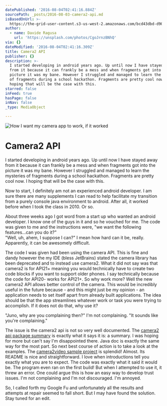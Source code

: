 ```yaml
---
datePublished: '2016-08-04T02:41:16.884Z'
sourcePath: _posts/2016-08-03-camera2-api.md
isBasedOnUrl: >-
  https://the-grid-user-content.s3-us-west-2.amazonaws.com/bcd43dbd-d904-499d-acd3-075993457640.jpg
author:
  - name: Davide Ragusa
    url: 'https://unsplash.com/photos/CgoJrnzBNhQ'
via: {}
dateModified: '2016-08-04T02:41:16.309Z'
title: Camera2 API
publisher: {}
description: >-
  I started developing in android years ago. Up until now I have stayed away
  from it because it can frankly be a mess and when fragments got into the
  picture it was my bane. However I struggled and managed to learn the mysteries
  of fragments during a school hackathon. Fragments are pretty cool now. I
  hoping that will be the case with this.
starred: false
inFeed: true
hasPage: false
inNav: false
_type: MediaObject

---
```

![How I want my camera app to work, if it worked](https://the-grid-user-content.s3-us-west-2.amazonaws.com/bcd43dbd-d904-499d-acd3-075993457640.jpg)

# Camera2 API

I started developing in android years ago. Up until now I have stayed away from it because it can frankly be a mess and when fragments got into the picture it was my bane. However I struggled and managed to learn the mysteries of fragments during a school hackathon. Fragments are pretty cool now. I hoping that will be the case with this.

Now to start, I definitely am not an experienced android developer. I am sure there are many supplements I can read to help facilitate my transition from a purely console java environment to android. After all, it worked before when I took the class in 2010\. Or so.

About three weeks ago I got word from a start up who wanted an android developer. I know one of the guys in it and so he vouched for me. The code was given to me and the instructions were, "we want the following features...can you do it?"   
"Well, uh, ahem, I suppose I can?" I mean how hard can it be, really. Apparently, it can be awesomely difficult.

The code I was given had been using the camera API. This is fine and dandy however the my IDE (bless JetBrains) stated the camera library has been deprecated and to instead use camera2\. What it did not say was that camera2 is for API21+ meaning you would technically have to create two code blocks if you want to support older phones. I say technically because the code for API20- works for API21+. So why work more? Well the new camera2 API allows better control of the camera. This would be incredibly useful in the future because - and this might just be my opinion - an application needs to set itself apart from already built applications. The idea should be that the app streamlines whatever work or task you were trying to accomplish. If it does not do that, why use it?

"Juno, why are you complaining then?" I'm not complaining. "It sounds like you're complaining."

The issue is the camera2 api is not so very well documented. The [camera2 api package summary][0] is exactly what it says it is: a summary. I was hoping for more but can't say I'm disappointed there. Java doc is exactly the same way for the most part. So next best course of action is to take a look at the examples. The [camera2video sample project][1] is splendid! Almost. Its README is nice and straightforward. I love when introductions tell you exactly what you are to expect. The code was exactly what it said it would be. The program even ran on the first build! But when I attempted to use it, it threw an error. One could argue this is how an easy way to develop trust issues. I'm not complaining and I'm not discouraged. I'm annoyed.

So, I called forth my Google Fu and unfortunately all the results and attempts at repair seemed to fall short. But I may have found the solution. Stay tuned for an edit.

[0]: https://developer.android.com/reference/android/hardware/camera2/package-summary.html "camera2 package summary"
[1]: https://github.com/googlesamples/android-Camera2Video "camera2video sample project"